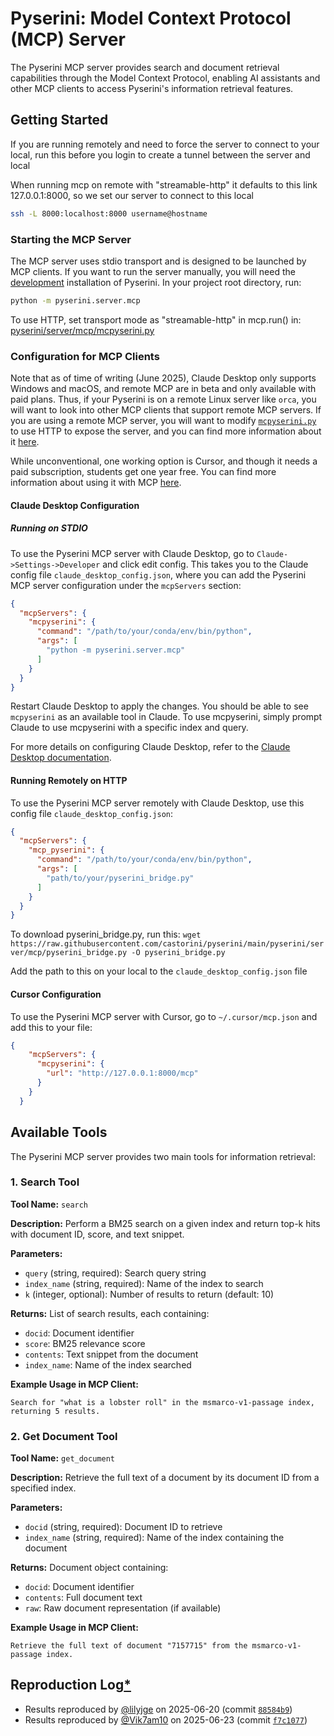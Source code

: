 # Pyserini: Model Context Protocol (MCP) Server

The Pyserini MCP server provides search and document retrieval capabilities through the Model Context Protocol, enabling AI assistants and other MCP clients to access Pyserini's information retrieval features.

## Getting Started

If you are running remotely and need to force the server to connect to your local, run this before you login to create a tunnel between the server and local 

When running mcp on remote with "streamable-http" it defaults to this link 127.0.0.1:8000, so we set our server to connect to this local

```bash
ssh -L 8000:localhost:8000 username@hostname
```

### Starting the MCP Server

The MCP server uses stdio transport and is designed to be launched by MCP clients. 
If you want to run the server manually, you will need the [development](https://github.com/castorini/pyserini/blob/master/docs/installation.md#development-installation) installation of Pyserini. In your project root directory, run:

```bash
python -m pyserini.server.mcp
```
To use HTTP, set transport mode as "streamable-http" in mcp.run() in: [pyserini/server/mcp/mcpyserini.py](https://github.com/castorini/pyserini/blob/master/pyserini/server/mcp/mcpyserini.py)

### Configuration for MCP Clients

Note that as of time of writing (June 2025), Claude Desktop only supports Windows and macOS, and remote MCP are in beta and only available with paid plans. 
Thus, if your Pyserini is on a remote Linux server like `orca`, you will want to look into other MCP clients that support remote MCP servers.
If you are using a remote MCP server, you will want to modify [`mcpyserini.py`](../pyserini/server/mcp/mcpyserini.py) to use HTTP to expose the server, and you can find more information about it [here](https://gofastmcp.com/deployment/running-server#streamable-http).

While unconventional, one working option is Cursor, and though it needs a paid subscription, students get one year free.
You can find more information about using it with MCP [here](https://docs.cursor.com/context/model-context-protocol). 

#### Claude Desktop Configuration

##### Running on STDIO

To use the Pyserini MCP server with Claude Desktop, go to `Claude->Settings->Developer` and click edit config.
This takes you to the Claude config file `claude_desktop_config.json`, where you can add the Pyserini MCP server configuration under the `mcpServers` section:

```json
{
  "mcpServers": {
    "mcpyserini": {
      "command": "/path/to/your/conda/env/bin/python",
      "args": [
        "python -m pyserini.server.mcp"
      ]
    }
  }
}
```
Restart Claude Desktop to apply the changes. You should be able to see `mcpyserini` as an available tool in Claude. To use mcpyserini, simply prompt Claude to use mcpyserini with a specific index and query.

For more details on configuring Claude Desktop, refer to the [Claude Desktop documentation](https://modelcontextprotocol.io/quickstart/user).



#### Running Remotely on HTTP

To use the Pyserini MCP server remotely with Claude Desktop, use this config file `claude_desktop_config.json`:

```json
{
  "mcpServers": {
    "mcp_pyserini": {
      "command": "/path/to/your/conda/env/bin/python",
      "args": [
        "path/to/your/pyserini_bridge.py"
      ]
    }
  }
}
```
To download pyserini_bridge.py, run this: `wget https://raw.githubusercontent.com/castorini/pyserini/main/pyserini/server/mcp/pyserini_bridge.py -O pyserini_bridge.py`

Add the path to this on your local to the `claude_desktop_config.json` file


#### Cursor Configuration

To use the Pyserini MCP server with Cursor, go to `~/.cursor/mcp.json` and add this to your file:


```json
{
    "mcpServers": {
      "mcpyserini": {
        "url": "http://127.0.0.1:8000/mcp"
      }
    }
  }
```

## Available Tools

The Pyserini MCP server provides two main tools for information retrieval:

### 1. Search Tool

**Tool Name:** `search`

**Description:** Perform a BM25 search on a given index and return top-k hits with document ID, score, and text snippet.

**Parameters:**
- `query` (string, required): Search query string
- `index_name` (string, required): Name of the index to search
- `k` (integer, optional): Number of results to return (default: 10)

**Returns:** List of search results, each containing:
- `docid`: Document identifier
- `score`: BM25 relevance score
- `contents`: Text snippet from the document
- `index_name`: Name of the index searched

**Example Usage in MCP Client:**

```
Search for "what is a lobster roll" in the msmarco-v1-passage index, returning 5 results.
```

### 2. Get Document Tool

**Tool Name:** `get_document`

**Description:** Retrieve the full text of a document by its document ID from a specified index.

**Parameters:**
- `docid` (string, required): Document ID to retrieve
- `index_name` (string, required): Name of the index containing the document

**Returns:** Document object containing:
- `docid`: Document identifier
- `contents`: Full document text
- `raw`: Raw document representation (if available)

**Example Usage in MCP Client:**

```
Retrieve the full text of document "7157715" from the msmarco-v1-passage index.
```


## Reproduction Log[*](reproducibility.md)

+ Results reproduced by [@lilyjge](https://github.com/lilyjge) on 2025-06-20 (commit [`88584b9`](https://github.com/castorini/pyserini/commit/88584b982ac9878775be1ffb0b1a8673c0cccd3b))
+ Results reproduced by [@Vik7am10](https://github.com/Vik7am10) on 2025-06-23 (commit [`f7c1077`](https://github.com/castorini/pyserini/commit/f7c10776c486744b8f28f753df29036cdfd28389))